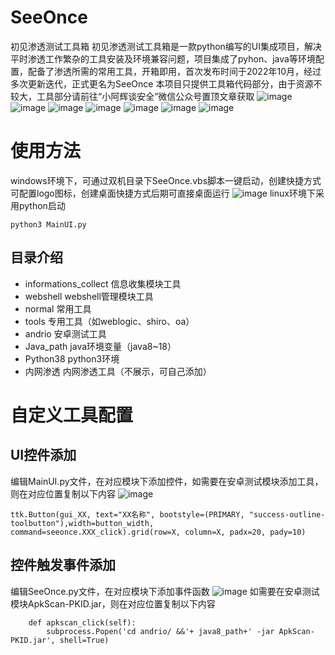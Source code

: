 # SeeOnce
初见渗透测试工具箱
初见渗透测试工具箱是一款python编写的UI集成项目，解决平时渗透工作繁杂的工具安装及环境兼容问题，项目集成了pyhon、java等环境配置，配备了渗透所需的常用工具，开箱即用，首次发布时间于2022年10月，经过多次更新迭代，正式更名为SeeOnce
本项目只提供工具箱代码部分，由于资源不较大，工具部分请前往“小阿辉谈安全”微信公众号置顶文章获取
![image](https://github.com/user-attachments/assets/a519947b-b161-4896-8ed6-d3ab289ad98a)
![image](https://github.com/user-attachments/assets/dcc0f25b-ffa9-4a74-bcb5-f4d9211263a1)
![image](https://github.com/user-attachments/assets/f71c3bb2-5c98-40a4-8de2-c1c179c217d3)
![image](https://github.com/user-attachments/assets/f4e5945c-4f39-4929-90f4-5979c5b16896)
![image](https://github.com/user-attachments/assets/684a099f-0f6c-471a-ab2c-6f36d93452da)
![image](https://github.com/user-attachments/assets/e1609cf9-05f5-478d-bd11-f8e542b20ad5)
![image](https://github.com/user-attachments/assets/de13b212-7b07-4ca9-aec7-fa1a516c4ad2)


# 使用方法
windows环境下，可通过双机目录下SeeOnce.vbs脚本一键启动，创建快捷方式可配置logo图标，创建桌面快捷方式后期可直接桌面运行
![image](https://github.com/user-attachments/assets/5f3f7967-8e6f-4255-92b7-0eaf7f0f9e56)
linux环境下采用python启动
```
python3 MainUI.py
```
## 目录介绍

- informations_collect  信息收集模块工具
- webshell  webshell管理模块工具
- normal    常用工具
- tools     专用工具（如weblogic、shiro、oa）
- andrio    安卓测试工具
- Java_path   java环境变量（java8~18）
- Python38     python3环境
- 内网渗透      内网渗透工具（不展示，可自己添加）

# 自定义工具配置
## UI控件添加
编辑MainUI.py文件，在对应模块下添加控件，如需要在安卓测试模块添加工具，则在对应位置复制以下内容
![image](https://github.com/user-attachments/assets/6bbb7477-7e76-4db4-be6d-1ca9453acc96)

```
ttk.Button(gui_XX, text="XX名称", bootstyle=(PRIMARY, "success-outline-toolbutton"),width=button_width, command=seeonce.XXX_click).grid(row=X, column=X, padx=20, pady=10)
```

## 控件触发事件添加
编辑SeeOnce.py文件，在对应模块下添加事件函数
![image](https://github.com/user-attachments/assets/cc4dfd53-cf43-43a2-919e-d68684a8abe9)
如需要在安卓测试模块ApkScan-PKID.jar，则在对应位置复制以下内容
```
    def apkscan_click(self):
        subprocess.Popen('cd andrio/ &&'+ java8_path+' -jar ApkScan-PKID.jar', shell=True)
```



